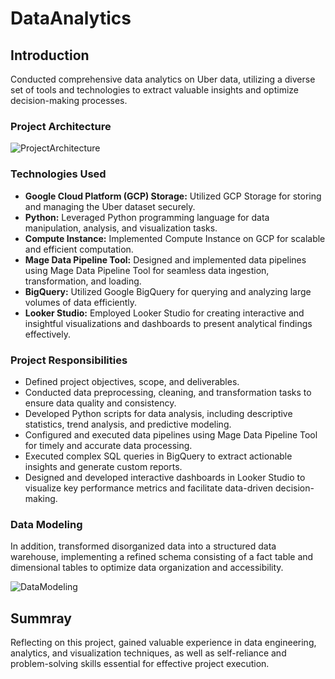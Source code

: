 # DataAnalytics

## Introduction 

Conducted comprehensive data analytics on Uber data, utilizing a diverse set of tools and technologies to extract valuable insights and optimize decision-making processes.

### Project Architecture 

![ProjectArchitecture](https://github.com/BoukayouaLoubna/DataAnalytics/assets/161256795/d725ae82-24c5-467e-bd3f-eab7d68acf69)

### Technologies Used

- **Google Cloud Platform (GCP) Storage:** Utilized GCP Storage for storing and managing the Uber dataset securely.
- **Python:** Leveraged Python programming language for data manipulation, analysis, and visualization tasks.
- **Compute Instance:** Implemented Compute Instance on GCP for scalable and efficient computation.
- **Mage Data Pipeline Tool:** Designed and implemented data pipelines using Mage Data Pipeline Tool for seamless data ingestion, transformation, and loading.
- **BigQuery:** Utilized Google BigQuery for querying and analyzing large volumes of data efficiently.
- **Looker Studio:** Employed Looker Studio for creating interactive and insightful visualizations and dashboards to present analytical findings effectively.

### Project Responsibilities

- Defined project objectives, scope, and deliverables.
- Conducted data preprocessing, cleaning, and transformation tasks to ensure data quality and consistency.
- Developed Python scripts for data analysis, including descriptive statistics, trend analysis, and predictive modeling.
- Configured and executed data pipelines using Mage Data Pipeline Tool for timely and accurate data processing.
- Executed complex SQL queries in BigQuery to extract actionable insights and generate custom reports.
- Designed and developed interactive dashboards in Looker Studio to visualize key performance metrics and facilitate data-driven decision-making.

### Data Modeling

In addition, transformed disorganized data into a structured data warehouse, implementing a refined schema consisting of a fact table and dimensional tables to optimize data organization and accessibility.

![DataModeling](https://github.com/BoukayouaLoubna/DataAnalytics/assets/161256795/41e4f3cf-2d63-4030-8303-76e0966de7aa)

## Summray 

Reflecting on this project, gained valuable experience in data engineering, analytics, and visualization techniques, as well as self-reliance and problem-solving skills essential for effective project execution.
